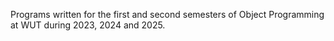 Programs written for the first and second semesters of Object Programming at WUT during 2023, 2024 and 2025.
